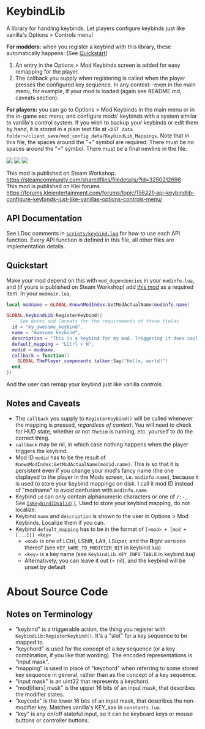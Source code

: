 # KeybindLib

A library for handling keybinds. Let players configure keybinds just like vanilla's Options > Controls menu!

**For modders:** when you register a keybind with this library, these automatically happens: (See [Quickstart](#quickstart))
1. An entry in the Options > Mod Keybinds screen is added for easy remapping for the player.
2. The callback you supply when registering is called when the player presses the configured key sequence. In any context--even in the main menu, for example, if your mod is loaded (again see README.md, caveats section).

**For players:** you can go to Options > Mod Keybinds in the main menu or in the in-game esc menu, and configure mods' keybinds with a system similar to vanilla's control system.
If you wish to backup your keybinds or edit them by hand, it is stored in a plain text file at `<DST data folder>/client_save/mod_config_data/KeybindLib_Mappings`.
Note that in this file, the spaces around the "+" symbol are required. There must be no spaces around the "=" symbol. There must be a final newline in the file.

![](https://steamuserimages-a.akamaihd.net/ugc/2477620729421146696/5BD7CBCF026D8EFDF3FB3C0827DE5A3326D93EB7/?imw=5000&imh=5000&ima=fit&impolicy=Letterbox&imcolor=%23000000&letterbox=false)
![](https://steamuserimages-a.akamaihd.net/ugc/2477620729421146683/B517F25126F27C62E09F4F5C7FDD7BD2356FFD27/?imw=5000&imh=5000&ima=fit&impolicy=Letterbox&imcolor=%23000000&letterbox=false)
![](https://steamuserimages-a.akamaihd.net/ugc/2477620729421146691/DCEB2828494ED468A863157B1014B6E280B9EC97/?imw=5000&imh=5000&ima=fit&impolicy=Letterbox&imcolor=%23000000&letterbox=false)

This mod is published on Steam Workshop. https://steamcommunity.com/sharedfiles/filedetails/?id=3250212696  
This mod is published on Klei forums. https://forums.kleientertainment.com/forums/topic/156221-api-keybindlib-configure-keybinds-just-like-vanillas-options-controls-menu/

## API Documentation

See LDoc comments in [`scripts/keybind.lua`](./scripts/keybind.lua) for how to use each API function. Every API function is defined in this file, all other files are implementation details.

## Quickstart

Make your mod depend on this with `mod_dependencies` in your `modinfo.lua`, and (if yours is published on Steam Workshop) add [this mod](https://steamcommunity.com/sharedfiles/filedetails/?id=3250212696) as a required item. In your `modmain.lua`,
```lua
local modname = GLOBAL.KnownModIndex:GetModActualName(modinfo.name)

GLOBAL.KeybindLib:RegisterKeybind({
  -- See Notes and Caveats for the requirements of these fields
  id = "my_awesome_keybind",
  name = "Awesome Keybind",
  description = "This is a keybind for my mod. Triggering it does cool things.",
  default_mapping = "LCtrl + H",
  modid = modname,
  callback = function()
  	GLOBAL.ThePlayer.components.talker:Say("Hello, world!")
  end,
})
```

And the user can remap your keybind just like vanilla controls.

## Notes and Caveats

- The `callback` you supply to `RegisterKeybind()` will be called whenever the mapping is pressed, _regardless of context_. You will need to check for HUD state, whether or not `TheSim` is running, etc. yourself to do the correct thing.
- `callback` may be nil, in which case nothing happens when the player triggers the keybind.
- Mod ID `modid` has to be the result of `KnownModIndex:GetModActualName(modid.name)`. This is so that it is persistent even if you change your mod's fancy name (the one displayed to the player in the Mods screen, i.e. `modinfo.name`), because it is used to store your keybind mappings on disk. I call it mod ID instead of "modname" to avoid confusion with `modinfo.name`.
- Keybind `id` can only contain alphanumeric characters or one of `/:-_`. See [`IsKeybindIDValid()`](https://github.com/rtk0c/dont-starve-mods/blob/master/KeybindLib/scripts/keybind.lua#L71-L78). Used to store your keybind mapping, do not localize.
- Keybind `name` and `description` is shown to the user in Options > Mod Keybinds. Localize them if you can.
- Keybind `default_mapping` has to be in the format of `[<mod> + [mod + [...]]] <key>`
  - `<mod>` is one of LCtrl, LShift, LAlt, LSuper, and the **R**ight versions thereof (see `KEY_NAME_TO_MODIFIER_BIT` in keybind.lua)
  - `<key>` is a key name (see `KeybindLib.KEY_INFO_TABLE` in keybind.lua)
  - Alternatively, you can leave it out (= nil), and the keybind will be unset by default

# About Source Code

## Notes on Terminology
- "keybind" is a triggerable action, the thing you register with `KeybindLib:RegisterKeybind()`. It's a "slot" for a key sequence to be mapped to.
- "keychord" is used for the concept of a key sequence (or a key combination, if you like that wording). The encoded representations is "input mask".
- "mapping" is used in place of "keychord" when referring to some stored key sequence in general, rather than as the concept of a key sequence.
- "input mask" is an uint32 that represents a keychord.
- "mod[ifiers] mask" is the upper 16 bits of an input mask, that describes the modifier states.
- "keycode" is the lower 16 bits of an input mask, that describes the non-modifier key. Matches vanilla's KEY_xxx in `constants.lua`.
- "key" is any on/off stateful input, so it can be keyboard keys or mouse buttons or controller buttons.
